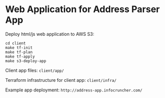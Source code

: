 # Web Application for Address Parser App

Deploy html/js web application to AWS S3: 

```
cd client
make tf-init
make tf-plan
make tf-apply
make s3-deploy-app
```

Client app files: `client/app/`

Terraform infrastructure for client app: `client/infra/`
  
Example app deployment: `http://address-app.infocruncher.com/`
